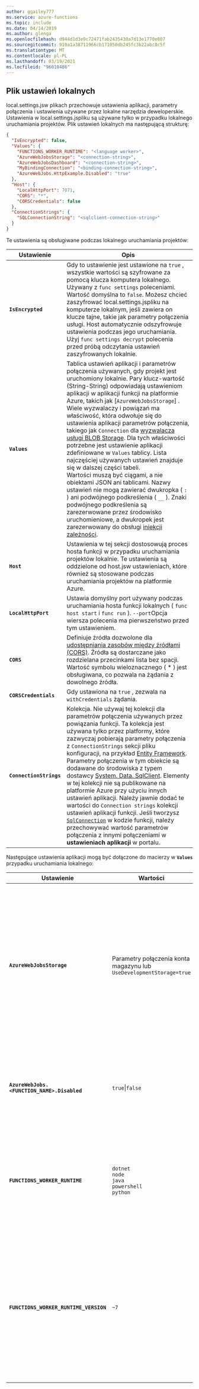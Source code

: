 ```yaml
---
author: ggailey777
ms.service: azure-functions
ms.topic: include
ms.date: 04/14/2019
ms.author: glenga
ms.openlocfilehash: d944d1d3e9c72471fab2435430a7d13e1770e807
ms.sourcegitcommit: 910a1a38711966cb171050db245fc3b22abc8c5f
ms.translationtype: MT
ms.contentlocale: pl-PL
ms.lasthandoff: 03/19/2021
ms.locfileid: "96010486"
---
```

## <a name="local-settings-file"></a>Plik ustawień lokalnych

local.settings.jsw plikach przechowuje ustawienia aplikacji, parametry połączenia i ustawienia używane przez lokalne narzędzia deweloperskie. Ustawienia w local.settings.jspliku są używane tylko w przypadku lokalnego uruchamiania projektów. Plik ustawień lokalnych ma następującą strukturę:

```json
{
  "IsEncrypted": false,
  "Values": {
    "FUNCTIONS_WORKER_RUNTIME": "<language worker>",
    "AzureWebJobsStorage": "<connection-string>",
    "AzureWebJobsDashboard": "<connection-string>",
    "MyBindingConnection": "<binding-connection-string>",
    "AzureWebJobs.HttpExample.Disabled": "true"
  },
  "Host": {
    "LocalHttpPort": 7071,
    "CORS": "*",
    "CORSCredentials": false
  },
  "ConnectionStrings": {
    "SQLConnectionString": "<sqlclient-connection-string>"
  }
}
```

Te ustawienia są obsługiwane podczas lokalnego uruchamiania projektów:

| Ustawienie      | Opis                            |
| ------------ | -------------------------------------- |
| **`IsEncrypted`** | Gdy to ustawienie jest ustawione na `true` , wszystkie wartości są szyfrowane za pomocą klucza komputera lokalnego. Używany z `func settings` poleceniami. Wartość domyślna to `false`. Możesz chcieć zaszyfrować local.settings.jspliku na komputerze lokalnym, jeśli zawiera on klucze tajne, takie jak parametry połączenia usługi. Host automatycznie odszyfrowuje ustawienia podczas jego uruchamiania. Użyj `func settings decrypt` polecenia przed próbą odczytania ustawień zaszyfrowanych lokalnie. |
| **`Values`** | Tablica ustawień aplikacji i parametrów połączenia używanych, gdy projekt jest uruchomiony lokalnie. Pary klucz-wartość (String-String) odpowiadają ustawieniom aplikacji w aplikacji funkcji na platformie Azure, takich jak [`AzureWebJobsStorage`] . Wiele wyzwalaczy i powiązań ma właściwość, która odwołuje się do ustawienia aplikacji parametrów połączenia, takiego jak `Connection` dla [wyzwalacza usługi BLOB Storage](../articles/azure-functions/functions-bindings-storage-blob-trigger.md#configuration). Dla tych właściwości potrzebne jest ustawienie aplikacji zdefiniowane w `Values` tablicy. Lista najczęściej używanych ustawień znajduje się w dalszej części tabeli. <br/>Wartości muszą być ciągami, a nie obiektami JSON ani tablicami. Nazwy ustawień nie mogą zawierać dwukropka ( `:` ) ani podwójnego podkreślenia ( `__` ). Znaki podwójnego podkreślenia są zarezerwowane przez środowisko uruchomieniowe, a dwukropek jest zarezerwowany do obsługi [iniekcji zależności](../articles/azure-functions/functions-dotnet-dependency-injection.md#working-with-options-and-settings). |
| **`Host`** | Ustawienia w tej sekcji dostosowują proces hosta funkcji w przypadku uruchamiania projektów lokalnie. Te ustawienia są oddzielone od host.jsw ustawieniach, które również są stosowane podczas uruchamiania projektów na platformie Azure. |
| **`LocalHttpPort`** | Ustawia domyślny port używany podczas uruchamiania hosta funkcji lokalnych ( `func host start` i `func run` ). `--port`Opcja wiersza polecenia ma pierwszeństwo przed tym ustawieniem. |
| **`CORS`** | Definiuje źródła dozwolone dla [udostępniania zasobów między źródłami (CORS)](https://en.wikipedia.org/wiki/Cross-origin_resource_sharing). Źródła są dostarczane jako rozdzielana przecinkami lista bez spacji. Wartość symbolu wieloznacznego ( \* ) jest obsługiwana, co pozwala na żądania z dowolnego źródła. |
| **`CORSCredentials`** |  Gdy ustawiona na `true` , zezwala na `withCredentials` żądania. |
| **`ConnectionStrings`** | Kolekcja. Nie używaj tej kolekcji dla parametrów połączenia używanych przez powiązania funkcji. Ta kolekcja jest używana tylko przez platformy, które zazwyczaj pobierają parametry połączenia z `ConnectionStrings` sekcji pliku konfiguracji, na przykład [Entity Framework](/ef/ef6/). Parametry połączenia w tym obiekcie są dodawane do środowiska z typem dostawcy [System. Data. SqlClient](/dotnet/api/system.data.sqlclient). Elementy w tej kolekcji nie są publikowane na platformie Azure przy użyciu innych ustawień aplikacji. Należy jawnie dodać te wartości do `Connection strings` kolekcji ustawień aplikacji funkcji. Jeśli tworzysz [`SqlConnection`](/dotnet/api/system.data.sqlclient.sqlconnection) w kodzie funkcji, należy przechowywać wartość parametrów połączenia z innymi połączeniami w **ustawieniach aplikacji** w portalu. |

Następujące ustawienia aplikacji mogą być dołączone do macierzy w **`Values`** przypadku uruchamiania lokalnego:

| Ustawienie | Wartości | Opis |
|-----|-----|-----|
|**`AzureWebJobsStorage`**| Parametry połączenia konta magazynu lub<br/>`UseDevelopmentStorage=true`| Zawiera parametry połączenia dla konta usługi Azure Storage. Wymagane, gdy używane są wyzwalacze inne niż HTTP. Aby uzyskać więcej informacji, zobacz [`AzureWebJobsStorage`] odwołanie.<br/>Jeśli [emulator usługi Azure Storage](../articles/storage/common/storage-use-emulator.md) jest zainstalowany lokalnie i ustawisz [`AzureWebJobsStorage`] jako `UseDevelopmentStorage=true` , narzędzia podstawowe używają emulatora. Emulator jest przydatny podczas opracowywania, ale przed wdrożeniem należy przetestować rzeczywiste połączenie z magazynem.| 
|**`AzureWebJobs.<FUNCTION_NAME>.Disabled`**| `true`\|`false` | Aby wyłączyć funkcję w przypadku uruchamiania lokalnego, Dodaj `"AzureWebJobs.<FUNCTION_NAME>.Disabled": "true"` do kolekcji, gdzie `<FUNCTION_NAME>` to nazwa funkcji. Aby dowiedzieć się więcej, zobacz [Jak wyłączyć funkcje w Azure Functions](../articles/azure-functions/disable-function.md#localsettingsjson) |
|**`FUNCTIONS_WORKER_RUNTIME`** | `dotnet`<br/>`node`<br/>`java`<br/>`powershell`<br/>`python`| Wskazuje język, w którym znajduje się środowisko uruchomieniowe funkcji. Wymagane dla wersji 2. x i nowszych środowiska uruchomieniowego Functions. To ustawienie jest generowane dla projektu według podstawowych narzędzi. Aby dowiedzieć się więcej, zobacz [`FUNCTIONS_WORKER_RUNTIME`](../articles/azure-functions/functions-app-settings.md#functions_worker_runtime) Dokumentacja.|
| **`FUNCTIONS_WORKER_RUNTIME_VERSION`** | `~7` |Wskazuje, że program PowerShell 7 ma być używany podczas uruchamiania lokalnego. Jeśli nie zostanie ustawiona, używany jest program PowerShell Core 6. To ustawienie jest używane tylko w przypadku uruchamiania lokalnego. W przypadku uruchamiania na platformie Azure wersja środowiska uruchomieniowego programu PowerShell jest określana na podstawie `powerShellVersion` Ustawienia konfiguracji lokacji, które można [ustawić w portalu](../articles/azure-functions/functions-reference-powershell.md#changing-the-powershell-version). | 

[AzureWebJobsStorage]: ../articles/azure-functions/functions-app-settings.md#azurewebjobsstorage